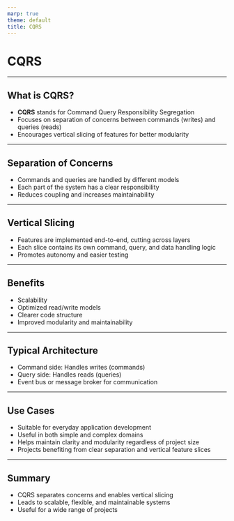 ```yaml
---
marp: true
theme: default
title: CQRS
---
```


# CQRS

---

## What is CQRS?

- **CQRS** stands for Command Query Responsibility Segregation
- Focuses on separation of concerns between commands (writes) and queries (reads)
- Encourages vertical slicing of features for better modularity

---

## Separation of Concerns

- Commands and queries are handled by different models
- Each part of the system has a clear responsibility
- Reduces coupling and increases maintainability

---

## Vertical Slicing

- Features are implemented end-to-end, cutting across layers
- Each slice contains its own command, query, and data handling logic
- Promotes autonomy and easier testing

---

## Benefits

- Scalability
- Optimized read/write models
- Clearer code structure
- Improved modularity and maintainability

---

## Typical Architecture

- Command side: Handles writes (commands)
- Query side: Handles reads (queries)
- Event bus or message broker for communication

---

## Use Cases

- Suitable for everyday application development
- Useful in both simple and complex domains
- Helps maintain clarity and modularity regardless of project size
- Projects benefiting from clear separation and vertical feature slices

---

## Summary

- CQRS separates concerns and enables vertical slicing
- Leads to scalable, flexible, and maintainable systems
- Useful for a wide range of projects

